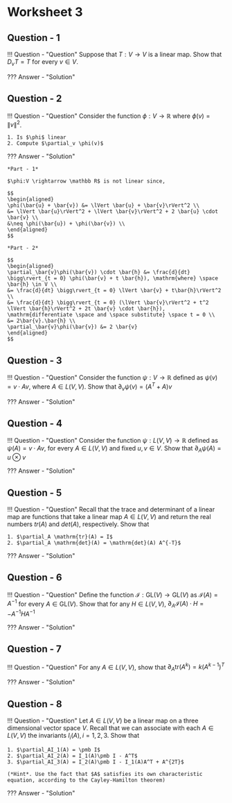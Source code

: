 # Worksheet 3

## Question - 1

!!! Question - "Question"
	Suppose that $T:V \rightarrow V$ is a linear map. Show that $\mathit D_vT = T$ for every $v \in V$.
	
??? Answer - "Solution"
	
## Question - 2	
	
!!! Question - "Question"
	Consider the function $\phi:V \rightarrow \mathbb R$ where $\phi (v) = \lVert v\rVert^2$.
	
	1. Is $\phi$ linear
	2. Compute $\partial_v \phi(v)$
	
??? Answer - "Solution"
	
	*Part - 1*
	
	$\phi:V \rightarrow \mathbb R$ is not linear since,
	
	$$
	\begin{aligned} 
	\phi(\bar{u} + \bar{v}) &= \lVert \bar{u} + \bar{v}\rVert^2 \\
	&= \lVert \bar{u}\rVert^2 + \lVert \bar{v}\rVert^2 + 2 \bar{u} \cdot \bar{v} \\
	&\neq \phi(\bar{u}) + \phi(\bar{v}) \\
	\end{aligned} 
	$$
	
	*Part - 2*
	
	$$
	\begin{aligned} 
	\partial_\bar{v}\phi(\bar{v}) \cdot \bar{h} &= \frac{d}{dt} \bigg\rvert_{t = 0} \phi(\bar{v} + t \bar{h}), \mathrm{where} \space \bar{h} \in V \\
	&= \frac{d}{dt} \bigg\rvert_{t = 0} \lVert \bar{v} + t\bar{h}\rVert^2 \\
	&= \frac{d}{dt} \bigg\rvert_{t = 0} (\lVert \bar{v}\rVert^2 + t^2 \lVert \bar{h}\rVert^2 + 2t \bar{v} \cdot \bar{h}), \mathrm{differentiate \space and \space substitute} \space t = 0 \\
	&= 2\bar{v}.\bar{h} \\
	\partial_\bar{v}\phi(\bar{v}) &= 2 \bar{v}
	\end{aligned} 	
	$$
	
## Question - 3	
	
!!! Question - "Question"
	Consider the function $\psi:V \rightarrow \mathbb R$ defined as $\psi (v) = v\cdot Av$, where $A \in L(V, V)$. Show that $\partial_v \psi(v) = (A^T + A)v$
	
??? Answer - "Solution"

## Question - 4
	
!!! Question - "Question"
	Consider the function $\psi:L(V, V) \rightarrow \mathbb R$ defined as $\psi(A) = v \cdot Av$, for every $A \in L(V, V)$ and fixed $u, v \in V$. Show that $\partial_A \psi(A) = u \otimes v$
		
??? Answer - "Solution"
	
## Question - 5	
	
!!! Question - "Question"
	Recall that the trace and determinant of a linear map are functions that take a linear map $A \in L(V, V)$ and return the real numbers $tr(A)$ and $det(A)$, respectively. Show that
	
	1. $\partial_A \mathrm{tr}(A) = I$
	2. $\partial_A \mathrm{det}(A) = \mathrm{det}(A) A^{-T}$
	
??? Answer - "Solution"

## Question - 6
	
!!! Question - "Question"
	Define the function $\mathcal I : \mathrm {GL}(V) \rightarrow \mathrm {GL}(V)$ as $\mathcal I(A) = A^{-1}$ for every $A \in \mathrm {GL}(V)$. Show that for any $H \in L(V, V)$, $\partial_A \mathcal I(A) \cdot H = -A^{-1}HA^{-1}$
		
??? Answer - "Solution"

## Question - 7
	
!!! Question - "Question"
	For any $A \in L(V, V)$, show that $\partial_A\mathrm {tr}(A^k) = k(A^{k-1})^T$
		
??? Answer - "Solution"

## Question - 8
	
!!! Question - "Question"
	Let $A \in L(V, V)$ be a linear map on a three dimensional vector space $V$. Recall that we can associate with each $A \in L(V, V)$ the invariants $I_i(A), i = 1, 2, 3$. Show that
	
	1. $\partial_AI_1(A) = \pmb I$
	2. $\partial_AI_2(A) = I_1(A)\pmb I - A^T$
	3. $\partial_AI_3(A) = I_2(A)\pmb I - I_1(A)A^T + A^{2T}$
	
	(*Hint*. Use the fact that $A$ satisfies its own characteristic equation, according to the Cayley-Hamilton theorem)
		
??? Answer - "Solution"	
	
	